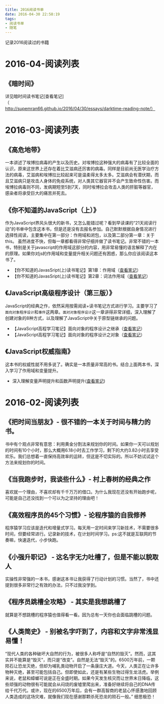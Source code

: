 ```yaml
---
title: 2016阅读书单
date: 2016-04-30 22:58:19
tags:
- 阅读书单
- 随笔
---
```

记录2016阅读过的书籍
<!-- more -->
# 2016-04-阅读列表
## 《暗时间》
详见暗时间读书笔记[查看笔记]（http://supemran66.github.io/2016/04/30/essays/darktime-reading-note/）
# 2016-03-阅读列表
## 《高危地带》
一本讲述了埃博拉病毒的产生以及历史。对埃博拉这种强大的病毒有了比较全面的认识，原来这世界上还存在着比艾滋病还厉害的病毒。同样是目前尚无医学治疗方法的病毒，艾滋病和埃博拉比较起来可是温柔得太多太多。艾滋病会有潜伏期，而且艾滋病只是攻击人身体的免疫系统，对人类其它器官并不会产生致命性伤害。而埃博拉病毒则不同，发病期短至5到7天，同时埃博拉会攻击人类的肝脏等器官，感染者将承受巨大的痛苦并死去。
## 《你不知道的JavaScript（上）》
作为JavaScript界风头很大的新书，又怎么能错过呢？看到早读课的“21天阅读行动”的书单中包含这本书，但是还是没有去报名参加。自己默默根据自身情况进行选择性阅读，主要集中在第一部分：作用域和闭包，以及第二部分第一章：关于this。
虽然进度不快，但每一章都看得非常仔细并做了读书笔记。非常不错的一本书，特别是关于javascript的作用域这部分的内容，用非常易懂的语言解释了内在的原理。如果你对js的作用域和变量提升相关问题还有困惑，那么你应该阅读这本书了。
* 【你不知道的JavasSript(上)读书笔记】第1章：作用域（[查看笔记](http://superman66.github.io/2016/03/12/you-donot-konw-javascript-reading-notes/)）
* 【你不知道的JavasSript(上)读书笔记】第2章：词法作用域（[查看笔记](http://superman66.github.io/2016/03/15/you-donot-konw-javascript-reading-notes-2/)）
## 《JavaScript高级程序设计（第三版）》
JavaScript的经典之作，依然采用按需阅读+读书笔记方式进行学习。主要学习了`面向对象程序设计`和`事件`这两章。`面对对象程序设计`这一章讲得非常详细，深入理解了创建对象的8种方式，以及理解了JavaScript中关于原型链继承的问题。
* 【JavaScript高程学习笔记】面向对象的程序设计之继承（[查看笔记](http://superman66.github.io/2016/03/06/javascript-inherit/)）
* 【JavaScript高程学习笔记】面向对象的程序设计之对象（[查看笔记](http://superman66.github.io/2016/02/26/javascript-learning-object)）
## 《JavaScript权威指南》
这本书的权威性就不用多说了。确实是一本质量非常高的书。结合上面两本书，深入学习了作用域和变量提升。
* 深入理解变量声明提升和函数声明提升([查看笔记](http://superman66.github.io/2016/03/05/javascript-hoisting/))
# 2016-02-阅读列表
## 《把时间当朋友》- 很不错的一本关于时间与精力的书。

书中有个观点非常有意思：利用黄金分割法来规划你的时间。如果你一天可以规划的时间有10个小时，那么大概用6.18小时去工作学习，剩下的大约3.82小时去享受欢乐。我们总想着一直保持高效率的运转，但这是不切实际的。所以不妨试试这个方法来规划你的时间。

## 《当我跑步时，我谈些什么》- 村上春树的经典之作

喜欢就一个理由，不喜欢却有千千万万的借口。为什么我现在还没有开始跑步呢，可能是自己还没找到一个可以为之坚持的理由吧！

## 《高效程序员的45个习惯》- 论程序猿的自我修养

程序猿学习应该是迭代和增量式学习。每天用一定时间来学习新技术，不需要很多时间，但要经常进行。记录新的技术，在计划时间学习。ps:这不就是互联网的节奏嘛，快速迭代，小步快跑。

## 《小强升职记》 - 这名字无力吐槽了，但是不能以貌取人


实操性非常强的一本书，感谢这本书让我获得了行动计划的习惯。当然了，书中还提到很多非常行之有效的办法，只不过我没学到。

## 《程序员跳槽全攻略》 - 其实是我想跳槽了


就算是不想跳槽的程序猿也值得看一看。因为总有一天你也会面临跳槽的问题。

## 《人类简史》 - 别被名字吓到了，内容和文字非常浅显易懂！

“现代人类的各种破坏大自然的行为，被很多人称呼是“自然的毁灭”。然而，这其实并不能算是“毁灭”，而只是“改变”。自然是无法“毁灭”的。6500万年前，一颗陨石让恐龙灭绝，但却为哺乳类动物开启了一条康庄大道。今天，人类正在让许多物种灭绝，甚至可能包括自己。但即使如此，还是有某些生物过得生龙活虎。举例来说，老鼠和蟑螂可说是正在全盛时期。如果今天发生核灾而让世界末日降临，这些顽强的动物很有可能就会从闷烧的废墟里爬出来，准备好继续将自己的DNA传给千代万代。或许，现在的6500万年后，会有一群高智商的老鼠心怀感激地回顾人类造成的这场灾难，就像我们现在感谢那颗杀死恐龙的陨石一般。” 细思极恐！
